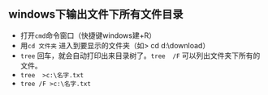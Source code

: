 ## windows下输出文件下所有文件目录

- 打开`cmd`命令窗口（快捷键windows建+R）
- 用`cd 文件夹` 进入到要显示的文件夹（如> cd d:\download）
- `tree` 回车，就会自动打印出来目录树了。`tree  /F`  可以列出文件夹下所有的文件。
- `tree  >c:\名字.txt`
- `tree /F >c:\名字.txt`
